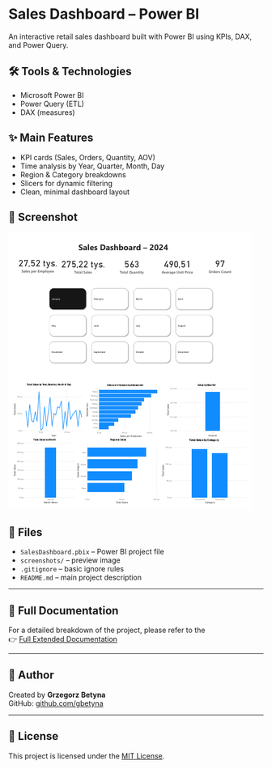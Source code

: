 # Sales Dashboard – Power BI

An interactive retail sales dashboard built with Power BI using KPIs, DAX, and Power Query.

## 🛠️ Tools & Technologies
- Microsoft Power BI  
- Power Query (ETL)  
- DAX (measures)  

## ✨ Main Features
- KPI cards (Sales, Orders, Quantity, AOV)  
- Time analysis by Year, Quarter, Month, Day  
- Region & Category breakdowns  
- Slicers for dynamic filtering  
- Clean, minimal dashboard layout  

## 📸 Screenshot

![Dashboard Preview](SalesDashboard_PowerBI/screenshots/dashboard_preview.png)

## 📁 Files
- `SalesDashboard.pbix` – Power BI project file  
- `screenshots/` – preview image  
- `.gitignore` – basic ignore rules  
- `README.md` – main project description  

---

## 📄 Full Documentation

For a detailed breakdown of the project, please refer to the  
👉 [Full Extended Documentation](README_FULL.md)

---

## 👤 Author

Created by **Grzegorz Betyna**  
GitHub: [github.com/gbetyna](https://github.com/gbetyna)  

---

## 📄 License

This project is licensed under the [MIT License](LICENSE).



